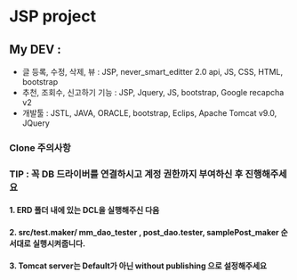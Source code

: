 # JSP project 
## My DEV : 
 - 글 등록, 수정, 삭제, 뷰 : JSP, never_smart_editter 2.0 api, JS, CSS, HTML, bootstrap
 - 추천, 조회수, 신고하기 기능 : JSP, Jquery, JS, bootstrap, Google recapcha v2
 - 개발툴 : JSTL, JAVA, ORACLE, bootstrap, Eclips, Apache Tomcat v9.0, JQuery
 
 
### Clone 주의사항 

### TIP : 꼭 DB 드라이버를 연결하시고 계정 권한까지 부여하신 후 진행해주세요 
####  1. ERD 폴더 내에 있는 DCL을 실행해주신 다음 
####  2. src/test.maker/ mm_dao_tester , post_dao.tester, samplePost_maker 순서대로 실행시켜줍니다. 
####  3. Tomcat server는 Default가 아닌 without publishing 으로 설정해주세요
